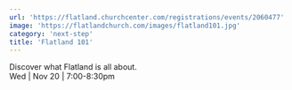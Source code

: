 ```yaml
---
url: 'https://flatland.churchcenter.com/registrations/events/2060477'
image: 'https://flatlandchurch.com/images/flatland101.jpg'
category: 'next-step'
title: 'Flatland 101'
---
```


Discover what Flatland is all about.<br>
Wed | Nov 20 | 7:00-8:30pm
